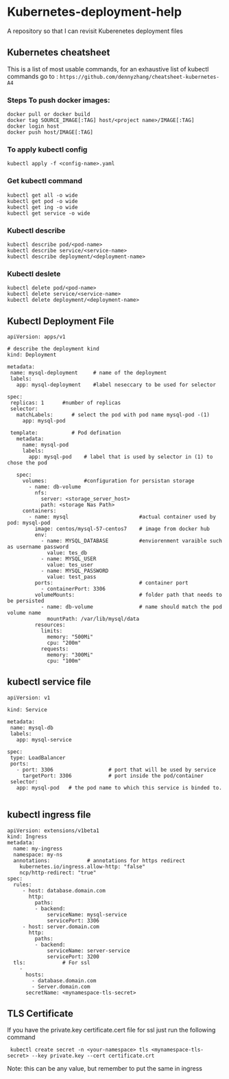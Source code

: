 # Kubernetes-deployment-help
A repository so that I can revisit Kuberenetes deployment files 

## Kubernetes cheatsheet
This is a list of most usable commands, for an exhaustive list of kubectl commands go to :
` https://github.com/dennyzhang/cheatsheet-kubernetes-A4 `

### Steps To push docker images:
```
docker pull or docker build
docker tag SOURCE_IMAGE[:TAG] host/<project name>/IMAGE[:TAG]
docker login host
docker push host/IMAGE[:TAG]
```

### To apply kubectl config
 ```
 kubectl apply -f <config-name>.yaml
 ```
 
### Get kubectl command
 ```
 kubectl get all -o wide
 kubectl get pod -o wide
 kubectl get ing -o wide
 kubectl get service -o wide
 ```
 
### Kubectl describe
 ```
 kubectl describe pod/<pod-name>
 kubectl describe service/<service-name>
 kubectl describe deployment/<deployment-name>
 ```
### Kubectl deslete
 ```
 kubectl delete pod/<pod-name>
 kubectl delete service/<service-name>
 kubectl delete deployment/<deployment-name>
 ```
 
 ## Kubectl Deployment File
 
 ```
 apiVersion: apps/v1

# describe the deployment kind
kind: Deployment

metadata:
  name: mysql-deployment     # name of the deployment
  labels:
    app: mysql-deployment    #label neseccary to be used for selector

spec:
  replicas: 1      #number of replicas
  selector: 
    matchLabels:      # select the pod with pod name mysql-pod -(1)
      app: mysql-pod

  template:           # Pod defination
    metadata:           
      name: mysql-pod   
      labels:
        app: mysql-pod    # label that is used by selector in (1) to chose the pod

    spec:
      volumes:            #configuration for persistan storage
        - name: db-volume
          nfs:
            server: <storage_server_host>
            path: <storage Nas Path>
      containers:
        - name: mysql                       #actual container used by pod: mysql-pod
          image: centos/mysql-57-centos7    # image from docker hub
          env:
            - name: MYSQL_DATABASE          #enviorenment varaible such as username password
              value: tes_db
            - name: MYSQL_USER
              value: tes_user
            - name: MYSQL_PASSWORD
              value: test_pass
          ports:                            # container port
            - containerPort: 3306
          volumeMounts:                     # folder path that needs to be persisted
            - name: db-volume               # name should match the pod volume name
              mountPath: /var/lib/mysql/data
          resources:
            limits:
              memory: "500Mi"
              cpu: "200m"
            requests:
              memory: "300Mi"
              cpu: "100m"
 ```
 
 
 ## kubectl service file
 ```
 apiVersion: v1

kind: Service

metadata:
  name: mysql-db
  labels:
    app: mysql-service
    
spec:
  type: LoadBalancer
  ports:
    - port: 3306                  # port that will be used by service
      targetPort: 3306            # port inside the pod/container
  selector:
    app: mysql-pod   # the pod name to which this service is binded to. 
    
 ```

## kubectl ingress file
```
apiVersion: extensions/v1beta1
kind: Ingress
metadata: 
  name: my-ingress
  namespace: my-ns
  annotations:            # annotations for https redirect
    kubernetes.io/ingress.allow-http: "false"
    ncp/http-redirect: "true"
spec:
  rules:
     - host: database.domain.com
       http:
         paths:
         - backend:
             serviceName: mysql-service
             servicePort: 3306
     - host: server.domain.com
       http:
         paths:
         - backend:
             serviceName: server-service
             servicePort: 3200
  tls:            # For ssl
    -
      hosts:
        - database.domain.com
        - Server.domain.com
      secretName: <mynamespace-tls-secret>
```

## TLS Certificate 
If you have the private.key certificate.cert file for ssl
just run the following command
```
 kubectl create secret -n <your-namespace> tls <mynamespace-tls-secret> --key private.key --cert certificate.crt
 ```
 Note: <mynamespace-tls-secret> this can be any value, but remember to put the same in ingress
  
  
